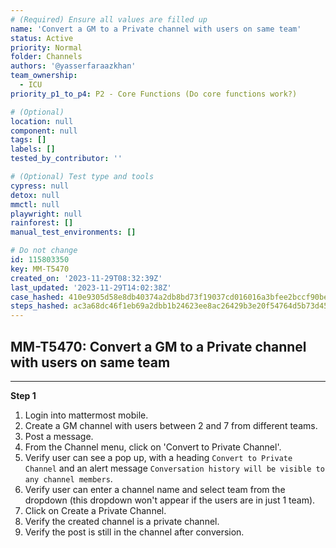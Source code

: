 ```yaml
---
# (Required) Ensure all values are filled up
name: 'Convert a GM to a Private channel with users on same team'
status: Active
priority: Normal
folder: Channels
authors: '@yasserfaraazkhan'
team_ownership:
  - ICU
priority_p1_to_p4: P2 - Core Functions (Do core functions work?)

# (Optional)
location: null
component: null
tags: []
labels: []
tested_by_contributor: ''

# (Optional) Test type and tools
cypress: null
detox: null
mmctl: null
playwright: null
rainforest: []
manual_test_environments: []

# Do not change
id: 115803350
key: MM-T5470
created_on: '2023-11-29T08:32:39Z'
last_updated: '2023-11-29T14:02:38Z'
case_hashed: 410e9305d58e8db40374a2db8bd73f19037cd016016a3bfee2bccf90be126b079aaa70d236161c48e64e23d4184ddf44
steps_hashed: ac3a68dc46f1eb69a2dbb1b24623ee8ac26429b3e20f54764d5b73d459d5b8393ecb997702550e50d1ce0bc3cf21a114
---
```


<!-- (Auto-generated) Based on frontmatter's "key" and "name" -->

## MM-T5470: Convert a GM to a Private channel with users on same team

---

**Step 1**

1. Login into mattermost mobile.
2. Create a GM channel with users between 2 and 7 from different teams.
3. Post a message.
4. From the Channel menu, click on 'Convert to Private Channel'.
5. Verify user can see a pop up, with a heading `Convert to Private Channel` and an alert message `Conversation history will be visible to any channel members`.
6. Verify user can enter a channel name and select team from the dropdown (this dropdown won't appear if the users are in just 1 team).
7. Click on Create a Private Channel.
8. Verify the created channel is a private channel.
9. Verify the post is still in the channel after conversion.
